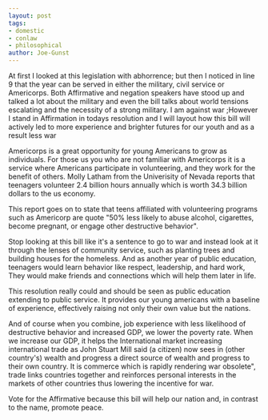 ```yaml
---
layout: post
tags: 
- domestic 
- conlaw 
- philosophical
author: Joe-Gunst
---
```

At first I looked at this legislation with abhorrence; but then I noticed in line 9 that the year can be served in either the military, civil service or Americorps. Both Affirmative and negation speakers have stood up and talked a lot about the military and even the bill talks about world tensions escalating and the necessity of a strong military. I am against war ;However I stand in Affirmation in todays resolution and I will layout how this bill will actively led to more experience and brighter futures for our youth and as a result less war

Americorps is a great opportunity for young Americans to grow as individuals. For those us you who are not familiar with Americorps it is a service where Americans participate in volunteering, and they work for the benefit of others. Molly Latham from the Univerisity of Nevada reports that teenagers volunteer 2.4 billion hours annually which is worth 34.3 billion dollars to the us economy.

This report goes on to state that teens affiliated with volunteering programs such as Americorp are quote "50% less likely to abuse alcohol, cigarettes, become pregnant, or engage other destructive behavior".

Stop looking at this bill like it's a sentence to go to war and instead look at it through the lenses of community service, such as planting trees and building houses for the homeless. And as another year of public education, teenagers would learn behavior like respect, leadership, and hard work, They would make friends and connections which will help them later in life.

This resolution really could and should be seen as public education extending to public service. It provides our young americans with a baseline of experience, effectively raising not only their own value but the nations.

And of course when you combine, job experience with less likelihood of destructive behavior and increased GDP, we lower the poverty rate. When we increase our GDP, it helps the International market increasing international trade as John Stuart Mill said (a citizen) now sees in (other country's) wealth and progress a direct source of wealth and progress to their own country. It is commerce which is rapidly rendering war obsolete", trade links countries together and reinforces personal interests in the markets of other countries thus lowering the incentive for war.

Vote for the Affirmative because this bill will help our nation and, in contrast to the name, promote peace.
